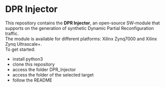# DPR Injector

This repository contains the **DPR Injector**, an open-source SW-module that supports on the generation of synthetic Dynamic Partial Reconfiguration traffic.   
The module is available for different platforms: Xilinx Zynq7000 and Xilinx Zynq Ultrascale+.  
To get started:
- install python3
- clone this repository
- access the folder DPR_Injector
- access the folder of the selected target
- follow the README
